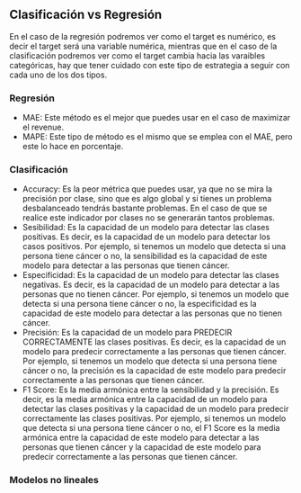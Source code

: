 ## Clasificación vs Regresión

En el caso de la regresión podremos ver como el target es numérico, es decir el target será una variable numérica, mientras que en el caso de la clasificación podremos ver como el target cambia hacia las varaibles categóricas, hay que tener cuidado con este tipo de estrategia a seguir con cada uno de los dos tipos.

### Regresión

- MAE: Este método es el mejor que puedes usar en el caso de maximizar el revenue.
- MAPE: Este tipo de método es el mismo que se emplea con el MAE, pero este lo hace en porcentaje.

### Clasificación

- Accuracy: Es la peor métrica que puedes usar, ya que no se mira la precisión por clase, sino que es algo global y si tienes un problema desbalanceado tendrás bastante problemas. En el caso de que se realice este indicador por clases no se generarán tantos problemas.
- Sesibilidad: Es la capacidad de un modelo para detectar las clases positivas. Es decir, es la capacidad de un modelo para detectar los casos positivos. Por ejemplo, si tenemos un modelo que detecta si una persona tiene cáncer o no, la sensibilidad es la capacidad de este modelo para detectar a las personas que tienen cáncer.
- Especificidad: Es la capacidad de un modelo para detectar las clases negativas. Es decir, es la capacidad de un modelo para detectar a las personas que no tienen cáncer. Por ejemplo, si tenemos un modelo que detecta si una persona tiene cáncer o no, la especificidad es la capacidad de este modelo para detectar a las personas que no tienen cáncer.
- Precisión: Es la capacidad de un modelo para PREDECIR CORRECTAMENTE las clases positivas. Es decir, es la capacidad de un modelo para predecir correctamente a las personas que tienen cáncer. Por ejemplo, si tenemos un modelo que detecta si una persona tiene cáncer o no, la precisión es la capacidad de este modelo para predecir correctamente a las personas que tienen cáncer.
- F1 Score: Es la media armónica entre la sensibilidad y la precisión. Es decir, es la media armónica entre la capacidad de un modelo para detectar las clases positivas y la capacidad de un modelo para predecir correctamente las clases positivas. Por ejemplo, si tenemos un modelo que detecta si una persona tiene cáncer o no, el F1 Score es la media armónica entre la capacidad de este modelo para detectar a las personas que tienen cáncer y la capacidad de este modelo para predecir correctamente a las personas que tienen cáncer.

### Modelos no lineales

